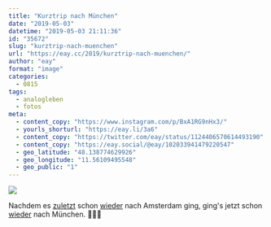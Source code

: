 ```yaml
---
title: "Kurztrip nach München"
date: "2019-05-03"
datetime: "2019-05-03 21:11:36"
id: "35672"
slug: "kurztrip-nach-muenchen"
url: "https://eay.cc/2019/kurztrip-nach-muenchen/"
author: "eay"
format: "image"
categories:
  - 0815
tags:
  - analogleben
  - fotos
meta:
  - content_copy: "https://www.instagram.com/p/BxA1RG9nHx3/"
  - yourls_shorturl: "https://eay.li/3a6"
  - content_copy: "https://twitter.com/eay/status/1124406570614493190"
  - content_copy: "https://eay.social/@eay/102033941479220547"
  - geo_latitude: "48.138774629926"
  - geo_longitude: "11.56109495548"
  - geo_public: "1"
---
```


![](https://eay.cc/uploads/2019/muenchen.jpeg)

Nachdem es [zuletzt](https://eay.cc/2019/amsterdam-crew-2019/) schon [wieder](https://eay.cc/2018/amsterdamgruppenselfie/) nach Amsterdam ging, ging's jetzt schon [wieder](https://eay.cc/2018/wochenende-in-muenchen/) nach München. 🤷🏻‍♂️
